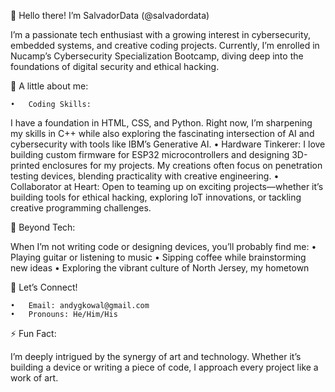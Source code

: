 👋 Hello there! I’m SalvadorData (@salvadordata)

I’m a passionate tech enthusiast with a growing interest in cybersecurity, embedded systems, and creative coding projects. Currently, I’m enrolled in Nucamp’s Cybersecurity Specialization Bootcamp, diving deep into the foundations of digital security and ethical hacking.

🌱 A little about me:

	•	Coding Skills:
I have a foundation in HTML, CSS, and Python. Right now, I’m sharpening my skills in C++ while also exploring the fascinating intersection of AI and cybersecurity with tools like IBM’s Generative AI.
	•	Hardware Tinkerer:
I love building custom firmware for ESP32 microcontrollers and designing 3D-printed enclosures for my projects. My creations often focus on penetration testing devices, blending practicality with creative engineering.
	•	Collaborator at Heart:
Open to teaming up on exciting projects—whether it’s building tools for ethical hacking, exploring IoT innovations, or tackling creative programming challenges.

🎸 Beyond Tech:

When I’m not writing code or designing devices, you’ll probably find me:
	•	Playing guitar or listening to music
	•	Sipping coffee while brainstorming new ideas
	•	Exploring the vibrant culture of North Jersey, my hometown

🤝 Let’s Connect!

	•	Email: andygkowal@gmail.com
	•	Pronouns: He/Him/His

⚡ Fun Fact:

I’m deeply intrigued by the synergy of art and technology. Whether it’s building a device or writing a piece of code, I approach every project like a work of art.

